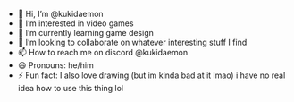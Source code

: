 - 👋 Hi, I’m @kukidaemon
- 👀 I’m interested in video games
- 🌱 I’m currently learning game design
- 💞️ I’m looking to collaborate on whatever interesting stuff I find
- 📫 How to reach me on discord @kukidaemon
- 😄 Pronouns: he/him
- ⚡ Fun fact: I also love drawing (but im kinda bad at it lmao)
i have no real idea how to use this thing lol
<!---
kukidaemon/kukidaemon is a ✨ special ✨ repository because its `README.md` (this file) appears on your GitHub profile.
You can click the Preview link to take a look at your changes.
--->

